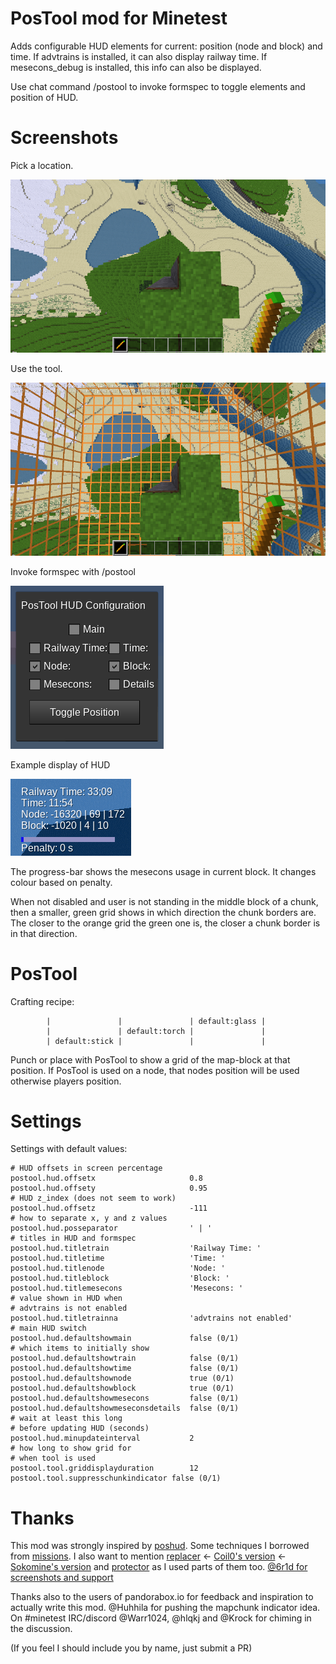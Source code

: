 
PosTool mod for Minetest
========================

Adds configurable HUD elements for current: position (node and block) and time.
If advtrains is installed, it can also display railway time.
If mesecons_debug is installed, this info can also be displayed.

Use chat command /postool to invoke formspec to toggle elements and position of HUD.

# Screenshots
Pick a location.

![](/doc/img/s1.png)

Use the tool.

![](/doc/img/s2.png)

Invoke formspec with /postool

![](/doc/img/postool_HUD_config.png)

Example display of HUD

![](/doc/img/postool_HUD_display.png)

The progress-bar shows the mesecons usage in current block. It changes colour based on penalty.

When not disabled and user is not standing in the middle block of a chunk,
then a smaller, green grid shows in which direction the chunk borders are.
The closer to the orange grid the green one is, the closer a chunk border is in that direction.

# PosTool
Crafting recipe:
```
		|				|				| default:glass |
		|				| default:torch |				|
		| default:stick |				|				|
```
Punch or place with PosTool to show a grid of the map-block at that position.
If PosTool is used on a node, that nodes position will be used otherwise players position.

# Settings

Settings with default values:
```
# HUD offsets in screen percentage
postool.hud.offsetx						0.8
postool.hud.offsety						0.95
# HUD z_index (does not seem to work)
postool.hud.offsetz						-111
# how to separate x, y and z values
postool.hud.posseparator				' | '
# titles in HUD and formspec
postool.hud.titletrain					'Railway Time: '
postool.hud.titletime					'Time: '
postool.hud.titlenode					'Node: '
postool.hud.titleblock					'Block: '
postool.hud.titlemesecons				'Mesecons: '
# value shown in HUD when
# advtrains is not enabled
postool.hud.titletrainna				'advtrains not enabled'
# main HUD switch
postool.hud.defaultshowmain				false (0/1)
# which items to initially show
postool.hud.defaultshowtrain			false (0/1)
postool.hud.defaultshowtime				false (0/1)
postool.hud.defaultshownode				true (0/1)
postool.hud.defaultshowblock			true (0/1)
postool.hud.defaultshowmesecons			false (0/1)
postool.hud.defaultshowmeseconsdetails	false (0/1)
# wait at least this long
# before updating HUD (seconds)
postool.hud.minupdateinterval			2
# how long to show grid for
# when tool is used
postool.tool.griddisplayduration		12
postool.tool.suppresschunkindicator	false (0/1)
```
# Thanks
This mod was strongly inspired by [poshud](https://github.com/orwell96/poshud).
Some techniques I borrowed from [missions](https://github.com/thomasrudin-mt/missions).
I also want to mention [replacer](https://github.com/pandorabox-io/replacer) <- [Coil0's version](https://github.com/coil0/replacer) <- [Sokomine's version](https://github.com/Sokomine/replacer)
and [protector](https://notabug.org/TenPlus1/protector) as I used parts of them too.
[@6r1d for screenshots and support](https://github.com/6r1d)

Thanks also to the users of pandorabox.io for feedback and inspiration to actually
write this mod. @Huhhila for pushing the mapchunk indicator idea. On #minetest IRC/discord
@Warr1024, @hlqkj and @Krock for chiming in the discussion.

(If you feel I should include you by name, just submit a PR)

